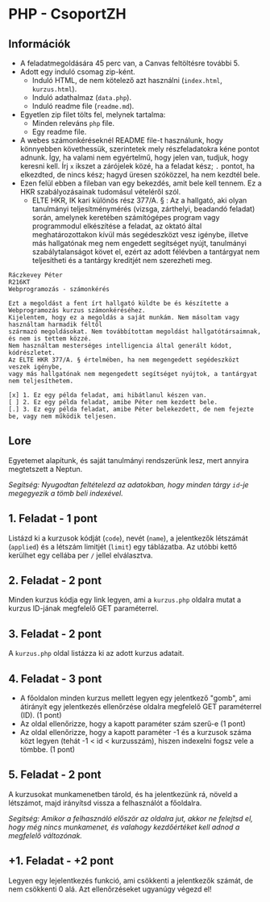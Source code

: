 # PHP - CsoportZH

## Információk
- A feladatmegoldására 45 perc van, a Canvas feltöltésre további 5.
- Adott egy induló csomag zip-ként.
    - Induló HTML, de nem kötelező azt használni (`index.html`, `kurzus.html`).
    - Induló adathalmaz (`data.php`).
    - Induló readme file (`readme.md`).
- Egyetlen zip filet tölts fel, melynek tartalma:
    - Minden releváns `php` file.
    - Egy readme file.
- A webes számonkéréseknél README file-t használunk, hogy könnyebben követhessük, szerintetek mely részfeladatokra kéne pontot adnunk. Így, ha valami nem egyértelmű, hogy jelen van, tudjuk, hogy keresni kell. Írj `x` ikszet a zárójelek közé, ha a feladat kész; `.` pontot, ha elkezdted, de nincs kész; hagyd üresen szóközzel, ha nem kezdtél bele.
- Ezen felül ebben a fileban van egy bekezdés, amit bele kell tennem. Ez a HKR szabályozásainak tudomásul vételéről szól.
    - ELTE HKR, IK kari különös rész 377/A. § : Az a hallgató, aki olyan tanulmányi teljesítménymérés (vizsga, zárthelyi, beadandó feladat) során, amelynek keretében számítógépes program vagy programmodul elkészítése a feladat, az oktató által meghatározottakon kívül más segédeszközt vesz igénybe, illetve más hallgatónak meg nem engedett segítséget nyújt, tanulmányi szabálytalanságot követ el, ezért az adott félévben a tantárgyat nem teljesítheti és a tantárgy kreditjét nem szerezheti meg.
```
Ráczkevey Péter
R216KT
Webprogramozás - számonkérés

Ezt a megoldást a fent írt hallgató küldte be és készítette a Webprogramozás kurzus számonkéréséhez.
Kijelentem, hogy ez a megoldás a saját munkám. Nem másoltam vagy használtam harmadik féltől 
származó megoldásokat. Nem továbbítottam megoldást hallgatótársaimnak, és nem is tettem közzé. 
Nem használtam mesterséges intelligencia által generált kódot, kódrészletet.
Az ELTE HKR 377/A. § értelmében, ha nem megengedett segédeszközt veszek igénybe,
vagy más hallgatónak nem megengedett segítséget nyújtok, a tantárgyat nem teljesíthetem.

[x] 1. Ez egy példa feladat, ami hibátlanul készen van.
[ ] 2. Ez egy példa feladat, amibe Péter nem kezdett bele.
[.] 3. Ez egy példa feladat, amibe Péter belekezdett, de nem fejezte be, vagy nem működik teljesen.
```

## Lore
Egyetemet alapítunk, és saját tanulmányi rendszerünk lesz, mert annyira megtetszett a Neptun.

*Segítség: Nyugodtan feltételezd az adatokban, hogy minden tárgy `id`-je megegyezik a tömb beli indexével.*

## 1. Feladat - 1 pont
Listázd ki a kurzusok kódját (`code`), nevét (`name`), a jelentkezők létszámát (`applied`) és a létszám limitjét (`limit`) egy táblázatba. Az utóbbi kettő kerülhet egy cellába per `/` jellel elválasztva.

## 2. Feladat - 2 pont
Minden kurzus kódja egy link legyen, ami a `kurzus.php` oldalra mutat a kurzus ID-jának megfelelő GET paraméterrel.

## 3. Feladat - 2 pont
A `kurzus.php` oldal listázza ki az adott kurzus adatait.

## 4. Feladat - 3 pont
- A főoldalon minden kurzus mellett legyen egy jelentkező "gomb", ami átirányít egy jelentkezés ellenőrzése oldalra megfelelő GET paraméterrel (ID). (1 pont)
- Az oldal ellenőrizze, hogy a kapott paraméter szám szerű-e (1 pont)
- Az oldal ellenőrizze, hogy a kapott paraméter -1 és a kurzusok száma közt legyen (tehát -1 < id < kurzusszám), hiszen indexelni fogsz vele a tömbbe. (1 pont)

## 5. Feladat - 2 pont
A kurzusokat munkamenetben tárold, és ha jelentkezünk rá, növeld a létszámot, majd irányítsd vissza a felhasználót a főoldalra.

*Segítség: Amikor a felhasználó először az oldalra jut, akkor ne felejtsd el, hogy még nincs munkamenet, és valahogy kezdőértéket kell adnod a megfelelő változónak.*

## +1. Feladat - +2 pont
Legyen egy lejelentkezés funkció, ami csökkenti a jelentkezők számát, de nem csökkenti 0 alá. Azt ellenőrzéseket ugyanúgy végezd el!